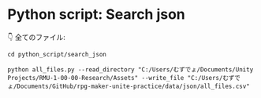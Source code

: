 # Python script: Search json

👇 全てのファイル:  

```shell
cd python_script/search_json

python all_files.py --read_directory "C:/Users/むずでょ/Documents/Unity Projects/RMU-1-00-00-Research/Assets" --write_file "C:/Users/むずでょ/Documents/GitHub/rpg-maker-unite-practice/data/json/all_files.csv"
```
